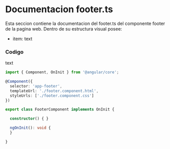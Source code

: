 # Documentacion footer.ts

 Esta seccion contiene la documentacion del footer.ts del componente footer de la pagina web. Dentro de su estructura visual posee: 
*  item: text

### Codigo
text

``` ts
import { Component, OnInit } from '@angular/core';
``` 

``` ts
@Component({
  selector: 'app-footer',
  templateUrl: './footer.component.html',
  styleUrls: ['./footer.component.css']
})
```

``` ts
export class FooterComponent implements OnInit {

  constructor() { }

  ngOnInit(): void {
  }

}
``` 
